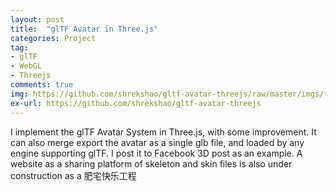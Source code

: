 ```yaml
---
layout: post
title:  "glTF Avatar in Three.js"
categories: Project
tag: 
- glTF
- WebGL
- Threejs
comments: true
img: https://github.com/shrekshao/gltf-avatar-threejs/raw/master/imgs/facebook.png
ex-url: https://github.com/shrekshao/gltf-avatar-threejs
---
```

I implement the glTF Avatar System in Three.js, with some improvement. It can also merge export the avatar as a single glb file, and loaded by any engine supporting glTF. I post it to Facebook 3D post as an example. A website as a sharing platform of skeleton and skin files is also under construction as a 肥宅快乐工程

<!--more-->